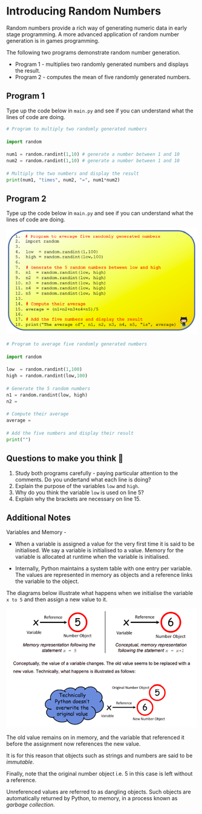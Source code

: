 # Introducing Random Numbers 

Random numbers provide a rich way of generating numeric data in early stage 
programming. A more advanced application of random number generation is in games programming.

The following two programs demonstrate random number generation.


- Program 1 - multiplies two randomly generated numbers and displays the result.
- Program 2 - computes the mean of five randomly generated numbers.

## Program 1
Type up the code below in `main.py` and see if you can understand what the lines of code are doing.

````py
# Program to multiply two randomly generated numbers

import random

num1 = random.randint(1,10) # generate a number between 1 and 10
num2 = random.randint(1,10) # generate a number between 1 and 10

# Multiply the two numbers and display the result
print(num1, "times", num2, "=", num1*num2)
````

## Program 2
Type up the code below in `main.py` and see if you can understand what the lines of code are doing.

![image](image.png)


````py
# Program to average five randomly generated numbers

import random

low  = random.randint(1,100)    
high = random.randint(low,100)

# Generate the 5 random numbers
n1 = random.randint(low, high)
n2 = 

# Compute their average
average = 

# Add the five numbers and display their result
print("")
````




  ## Questions to make you think 🤔
  1. Study both programs carefully - paying particular attention to the comments. Do you undertand what each line is doing?
  2. Explain the purpose of the variables `low` and `high`.
  3. Why do you think the variable `low` is used on line 5?
  4. Explain why the brackets are necessary on line 15.


## Additional Notes
Variables and Memory -

  - When a variable is assigned a value for the very first time it is said to be initialised. We say a variable is initialised to a value. Memory for the variable is allocated at runtime when the variable is initialised.

  - Internally, Python maintains a system table with one entry per variable. The values are represented in memory as objects and a reference links the variable to the object.

The diagrams below illustrate what happens when we initialise the variable `x to 5` and then assign a new value to it.

![image](image_2.png)

The old value remains on in memory, and the variable that referenced it before the assignment now references the new value. 

It is for this reason that objects such as strings and numbers are said to be *immutable*. 

Finally, note that the original number object i.e. 5 in this case is left without a reference. 

Unreferenced values are referred to as dangling objects. Such objects are automatically returned by Python, to memory, in a process known as *garbage collection*.





